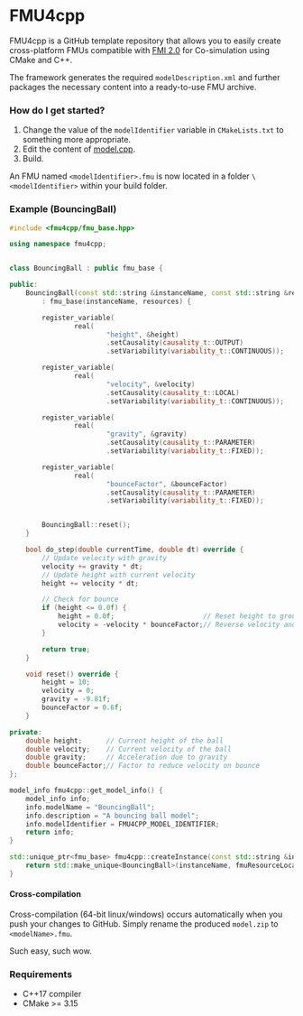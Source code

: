 # FMU4cpp

FMU4cpp is a GitHub template repository that allows you to easily create cross-platform FMUs 
compatible with [FMI 2.0](https://fmi-standard.org/downloads/) for Co-simulation using CMake and C++.

The framework generates the required `modelDescription.xml` and further packages 
the necessary content into a ready-to-use FMU archive.

### How do I get started?

1. Change the value of the `modelIdentifier` variable in `CMakeLists.txt` to something more appropriate.
2. Edit the content of [model.cpp](src/model.cpp).
3. Build.

An FMU named `<modelIdentifier>.fmu` is now located in a folder `\<modelIdentifier>` within your build folder.

### Example (BouncingBall)

```cpp
#include <fmu4cpp/fmu_base.hpp>

using namespace fmu4cpp;


class BouncingBall : public fmu_base {

public:
    BouncingBall(const std::string &instanceName, const std::string &resources)
        : fmu_base(instanceName, resources) {

        register_variable(
                real(
                        "height", &height)
                        .setCausality(causality_t::OUTPUT)
                        .setVariability(variability_t::CONTINUOUS));

        register_variable(
                real(
                        "velocity", &velocity)
                        .setCausality(causality_t::LOCAL)
                        .setVariability(variability_t::CONTINUOUS));

        register_variable(
                real(
                        "gravity", &gravity)
                        .setCausality(causality_t::PARAMETER)
                        .setVariability(variability_t::FIXED));

        register_variable(
                real(
                        "bounceFactor", &bounceFactor)
                        .setCausality(causality_t::PARAMETER)
                        .setVariability(variability_t::FIXED));


        BouncingBall::reset();
    }

    bool do_step(double currentTime, double dt) override {
        // Update velocity with gravity
        velocity += gravity * dt;
        // Update height with current velocity
        height += velocity * dt;

        // Check for bounce
        if (height <= 0.0f) {
            height = 0.0f;                      // Reset height to ground level
            velocity = -velocity * bounceFactor;// Reverse velocity and apply bounce factor
        }

        return true;
    }

    void reset() override {
        height = 10;
        velocity = 0;
        gravity = -9.81f;
        bounceFactor = 0.6f;
    }

private:
    double height;      // Current height of the ball
    double velocity;    // Current velocity of the ball
    double gravity;     // Acceleration due to gravity
    double bounceFactor;// Factor to reduce velocity on bounce
};

model_info fmu4cpp::get_model_info() {
    model_info info;
    info.modelName = "BouncingBall";
    info.description = "A bouncing ball model";
    info.modelIdentifier = FMU4CPP_MODEL_IDENTIFIER;
    return info;
}

std::unique_ptr<fmu_base> fmu4cpp::createInstance(const std::string &instanceName, const std::string &fmuResourceLocation) {
    return std::make_unique<BouncingBall>(instanceName, fmuResourceLocation);
}

```


#### Cross-compilation

Cross-compilation (64-bit linux/windows) occurs automatically when you push your changes to GitHub. 
Simply rename the produced `model.zip` to `<modelName>.fmu`.


Such easy, such wow.


### Requirements
* C++17 compiler
* CMake >= 3.15
